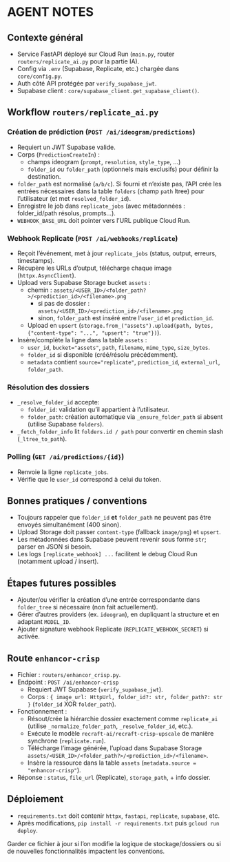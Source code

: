 # AGENT NOTES

## Contexte général

- Service FastAPI déployé sur Cloud Run (`main.py`, router `routers/replicate_ai.py` pour la partie IA).
- Config via `.env` (Supabase, Replicate, etc.) chargée dans `core/config.py`.
- Auth côté API protégée par `verify_supabase_jwt`.
- Supabase client : `core/supabase_client.get_supabase_client()`.

## Workflow `routers/replicate_ai.py`

### Création de prédiction (`POST /ai/ideogram/predictions`)

- Requiert un JWT Supabase valide.
- Corps (`PredictionCreateIn`) :
  - champs ideogram (`prompt`, `resolution`, `style_type`, …)
  - `folder_id` *ou* `folder_path` (optionnels mais exclusifs) pour définir la destination.
- `folder_path` est normalisé (`a/b/c`). Si fourni et n’existe pas, l’API crée les entrées nécessaires dans la table `folders` (champ `path` ltree) pour l’utilisateur (et met `resolved_folder_id`).
- Enregistre le job dans `replicate_jobs` (avec métadonnées : folder_id/path résolus, prompts…).  
- `WEBHOOK_BASE_URL` doit pointer vers l’URL publique Cloud Run.

### Webhook Replicate (`POST /ai/webhooks/replicate`)

- Reçoit l’événement, met à jour `replicate_jobs` (status, output, erreurs, timestamps).
- Récupère les URLs d’output, télécharge chaque image (`httpx.AsyncClient`).
- Upload vers Supabase Storage bucket `assets` :
  - chemin : `assets/<USER_ID>/<folder_path?>/<prediction_id>/<filename>.png`
    - si pas de dossier : `assets/<USER_ID>/<prediction_id>/<filename>.png`
    - sinon, `folder_path` est inséré entre l’`user_id` et `prediction_id`.
  - Upload en `upsert` (`storage.from_("assets").upload(path, bytes, {"content-type": "...", "upsert": "true"})`).
- Insère/complète la ligne dans la table `assets` :
  - `user_id`, `bucket="assets"`, `path`, `filename`, `mime_type`, `size_bytes`.
  - `folder_id` si disponible (créé/résolu précédemment).
  - `metadata` contient `source="replicate"`, `prediction_id`, `external_url`, `folder_path`.

### Résolution des dossiers

- `_resolve_folder_id` accepte:
  - `folder_id`: validation qu’il appartient à l’utilisateur.
  - `folder_path`: création automatique via `_ensure_folder_path` si absent (utilise Supabase `folders`).
- `_fetch_folder_info` lit `folders.id / path` pour convertir en chemin slash (`_ltree_to_path`).

### Polling (`GET /ai/predictions/{id}`)

- Renvoie la ligne `replicate_jobs`.
- Vérifie que le `user_id` correspond à celui du token.

## Bonnes pratiques / conventions

- Toujours rappeler que `folder_id` **et** `folder_path` ne peuvent pas être envoyés simultanément (400 sinon).
- Upload Storage doit passer `content-type` (fallback `image/png`) et `upsert`.
- Les métadonnées dans Supabase peuvent revenir sous forme `str`; parser en JSON si besoin.
- Les logs `[replicate_webhook] ...` facilitent le debug Cloud Run (notamment upload / insert).

## Étapes futures possibles

- Ajouter/ou vérifier la création d’une entrée correspondante dans `folder_tree` si nécessaire (non fait actuellement).
- Gérer d’autres providers (ex. `ideogram`), en dupliquant la structure et en adaptant `MODEL_ID`.
- Ajouter signature webhook Replicate (`REPLICATE_WEBHOOK_SECRET`) si activée.

## Route `enhancor-crisp`

- Fichier : `routers/enhancor_crisp.py`.
- Endpoint : `POST /ai/enhancor-crisp`
  - Requiert JWT Supabase (`verify_supabase_jwt`).
  - Corps : `{ image_url: HttpUrl, folder_id?: str, folder_path?: str }` (`folder_id` XOR `folder_path`).
- Fonctionnement :
  - Résout/crée la hiérarchie dossier exactement comme `replicate_ai` (utilise `_normalize_folder_path`, `_resolve_folder_id`, etc.).
  - Exécute le modèle `recraft-ai/recraft-crisp-upscale` de manière synchrone (`replicate.run`).
  - Télécharge l’image générée, l’upload dans Supabase Storage `assets/<USER_ID>/<folder_path?>/<prediction_id>/<filename>`.
  - Insère la ressource dans la table `assets` (`metadata.source = "enhancor-crisp"`).
- Réponse : `status`, `file_url` (Replicate), `storage_path`, + info dossier.

## Déploiement

- `requirements.txt` doit contenir `httpx`, `fastapi`, `replicate`, `supabase`, etc.
- Après modifications, `pip install -r requirements.txt` puis `gcloud run deploy`.

Garder ce fichier à jour si l’on modifie la logique de stockage/dossiers ou si de nouvelles fonctionnalités impactent les conventions.
